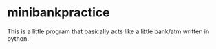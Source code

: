 # minibankpractice
This is a little program that basically acts like a little bank/atm written in python.

